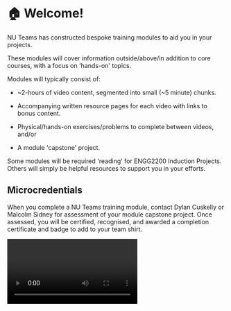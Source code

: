 # :house: Welcome!

NU Teams has constructed bespoke training modules to aid you in your projects.

These modules will cover information outside/above/in addition to core courses, with a focus on  'hands-on' topics.

Modules will typically consist of:

- ~2-hours of video content, segmented into small (~5 minute) chunks.

- Accompanying written resource pages for each video with links to bonus content.

- Physical/hands-on exercises/problems to complete between videos, and/or

- A module 'capstone' project.

Some modules will be required 'reading' for ENGG2200 Induction Projects. Others will simply be helpful resources to support you in your efforts.

## Microcredentials
When you complete a NU Teams training module, contact Dylan Cuskelly or Malcolm Sidney for assessment of your module capstone project. Once assessed, you will be certified, recognised, and awarded a completion certificate and badge to add to your team shirt.



<video controls>
  <source src="assets/3d_printing_zero_to_hero/welcome-to-3d-printing-zero-to-hero.mp4" type="video/mp4">
  Your browser does not support the video tag.
</video>